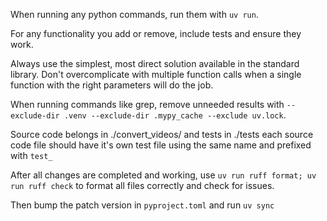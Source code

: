 When running any python commands, run them with `uv run`.

For any functionality you add or remove, include tests and ensure they work.

Always use the simplest, most direct solution available in the standard library. Don't overcomplicate with multiple function calls when a single function with the right parameters will do the job.

When running commands like grep, remove unneeded results with `--exclude-dir .venv --exclude-dir .mypy_cache --exclude uv.lock`.

Source code belongs in ./convert_videos/ and tests in ./tests each source code file should have it's own test file using the same name and prefixed with `test_`

After all changes are completed and working, use `uv run ruff format; uv run ruff check` to format all files correctly and check for issues.

Then bump the patch version in `pyproject.toml` and run `uv sync`
